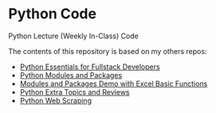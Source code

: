 # Python Code
Python Lecture (Weekly In-Class) Code

The contents of this repository is based on my others repos:
- [Python Essentials for Fullstack Developers](https://github.com/anmarjarjees/fssd-python)
- [Python Modules and Packages](https://github.com/anmarjarjees/python-modules-packages)
- [Modules and Packages Demo with Excel Basic Functions](https://github.com/anmarjarjees/Excel-Demo)
- [Python Extra Topics and Reviews](https://github.com/anmarjarjees/python-extra)
- [Python Web Scraping](https://github.com/anmarjarjees/py-web-scraping)

